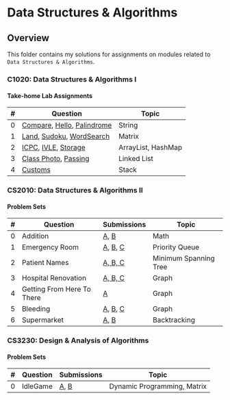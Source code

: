 # Data Structures & Algorithms

## Overview
This folder contains my solutions for assignments on modules related to `Data Structures & Algorithms`.

### C1020: Data Structures & Algorithms I
#### Take-home Lab Assignments
| # | Question                                                                                                                                                                                                                                                                       | Topic              |                                                                 
|---|--------------------------------------------------------------------------------------------------------------------------------------------------------------------------------------------------------------------------------------------------------------------------------|--------------------|
| 0 | [Compare](https://github.com/shumarb/cs1020/tree/main/take-home-lab-assignments/compare), [Hello](https://github.com/shumarb/cs1020/tree/main/take-home-lab-assignments/hello), [Palindrome](https://github.com/shumarb/cs1020/tree/main/take-home-lab-assignments/palindrome) | String             |
| 1 | [Land](https://github.com/shumarb/cs1020/tree/main/take-home-lab-assignments/land), [Sudoku](https://github.com/shumarb/cs1020/tree/main/take-home-lab-assignments/sudoku), [WordSearch](https://github.com/shumarb/cs1020/tree/main/take-home-lab-assignments/wordsearch)     | Matrix             |
| 2 | [ICPC](https://github.com/shumarb/cs1020/tree/main/take-home-lab-assignments/icpc), [IVLE](https://github.com/shumarb/cs1020/tree/main/take-home-lab-assignments/ivle), [Storage](https://github.com/shumarb/cs1020/tree/main/take-home-lab-assignments/storage)               | ArrayList, HashMap |
| 3 | [Class Photo](https://github.com/shumarb/cs1020/tree/main/take-home-lab-assignments/classphoto), [Passing](https://github.com/shumarb/cs1020/tree/main/take-home-lab-assignments/passing)                                                                                      | Linked List        |
| 4 | [Customs](https://github.com/shumarb/cs1020/tree/main/take-home-lab-assignments/customs)                                                                                                                                                                                       | Stack              |

### CS2010: Data Structures & Algorithms II
#### Problem Sets
| # | Question                   | Submissions                                                                                                                                                                                                                                                                                                                                                                                 | Topic                 |
|---|----------------------------|---------------------------------------------------------------------------------------------------------------------------------------------------------------------------------------------------------------------------------------------------------------------------------------------------------------------------------------------------------------------------------------------|-----------------------|
| 0 | Addition                   | [A](https://github.com/shumarb/coursework/tree/master/modules/data-structures-and-algorithms/submissions/AdditionA.java), [B](https://github.com/shumarb/coursework/tree/master/modules/data-structures-and-algorithms/submissions/AdditionB.java)                                                                                                                                          | Math                  |
| 1 | Emergency Room             | [A](https://github.com/shumarb/coursework/tree/master/modules/data-structures-and-algorithms/submissions/EmergencyRoomA.java), [B](https://github.com/shumarb/coursework/tree/master/modules/data-structures-and-algorithms/submissions/EmergencyRoomB.java), [C](https://github.com/shumarb/coursework/tree/master/modules/data-structures-and-algorithms/submissions/EmergencyRoomC.java) | Priority Queue        |
| 2 | Patient Names              | [A, B, C](https://github.com/shumarb/coursework/tree/master/modules/data-structures-and-algorithms/submissions/PatientNamesABC.java)                                                                                                                                                                                                                                                        | Minimum Spanning Tree |
| 3 | Hospital Renovation        | [A, B, C](https://github.com/shumarb/coursework/tree/master/modules/data-structures-and-algorithms/submissions/HospitalRenovationABC.java)                                                                                                                                                                                                                                                  | Graph                 |
| 4 | Getting From Here To There | [A](https://github.com/shumarb/coursework/tree/master/modules/data-structures-and-algorithms/submissions/GettingFromHereToThereA.java)                                                                                                                                                                                                                                                      | Graph                 | 
| 5 | Bleeding                   | [A](https://github.com/shumarb/coursework/tree/master/modules/data-structures-and-algorithms/submissions/BleedingA.java), [B](https://github.com/shumarb/coursework/tree/master/modules/data-structures-and-algorithms/submissions/BleedingB.java), [C](https://github.com/shumarb/coursework/tree/master/modules/data-structures-and-algorithms/submissions/BleedingC.java)                | Graph                 |
| 6 | Supermarket                | [A](https://github.com/shumarb/coursework/tree/master/modules/data-structures-and-algorithms/submissions/SupermarketA.java), [B](https://github.com/shumarb/coursework/tree/master/modules/data-structures-and-algorithms/submissions/SupermarketB.java)                                                                                                                                    | Backtracking          |

### CS3230: Design & Analysis of Algorithms
#### Problem Sets
| # | Question | Submissions                                                                                                                                                                                                                                        | Topic                       |
|---|----------|----------------------------------------------------------------------------------------------------------------------------------------------------------------------------------------------------------------------------------------------------|-----------------------------|
| 0 | IdleGame | [A](https://github.com/shumarb/coursework/tree/master/modules/data-structures-and-algorithms/submissions/IdleGameA.java), [B](https://github.com/shumarb/coursework/tree/master/modules/data-structures-and-algorithms/submissions/IdleGameB.java) | Dynamic Programming, Matrix |
